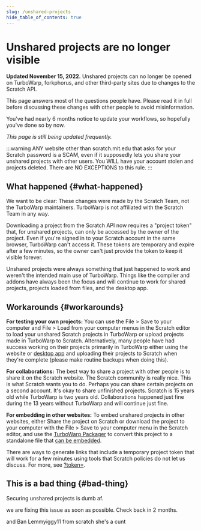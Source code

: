 ```yaml
---
slug: /unshared-projects
hide_table_of_contents: true
---
```


# Unshared projects are no longer visible

**Updated November 15, 2022.** Unshared projects can no longer be opened on TurboWarp, forkphorus, and other third-party sites due to changes to the Scratch API.

This page answers most of the questions people have. Please read it in full before discussing these changes with other people to avoid misinformation.

You've had nearly 6 months notice to update your workflows, so hopefully you've done so by now.

*This page is still being updated frequently.*

:::warning
ANY website other than scratch.mit.edu that asks for your Scratch password is a SCAM, even if it supposedly lets you share your unshared projects with other users. You WILL have your account stolen and projects deleted. There are NO EXCEPTIONS to this rule.
:::

## What happened {#what-happened}

We want to be clear: These changes were made by the Scratch Team, not the TurboWarp maintainers. TurboWarp is not affiliated with the Scratch Team in any way.

Downloading a project from the Scratch API now requires a "project token" that, for unshared projects, can only be accessed by the owner of the project. Even if you're signed in to your Scratch account in the same browser, TurboWarp can't access it. These tokens are temporary and expire after a few minutes, so the owner can't just provide the token to keep it visible forever.

Unshared projects were always something that just happened to work and weren't the intended main use of TurboWarp. Things like the compiler and addons have always been the focus and will continue to work for shared projects, projects loaded from files, and the desktop app.

## Workarounds {#workarounds}

**For testing your own projects:** You can use the File > Save to your computer and File > Load from your computer menus in the Scratch editor to load your unshared Scratch projects in TurboWarp or upload projects made in TurboWarp to Scratch. Alternatively, many people have had success working on their projects primarily in TurboWarp either using the website or [desktop app](https://desktop.turbowarp.org/) and uploading their projects to Scratch when they're complete (please make routine backups when doing this).

**For collaborations:** The best way to share a project with other people is to share it on the Scratch website. The Scratch community is really nice. This is what Scratch wants you to do. Perhaps you can share certain projects on a second account. It's okay to share unfinished projects. Scratch is 15 years old while TurboWarp is two years old. Collaborations happened just fine during the 13 years without TurboWarp and will continue just fine.

**For embedding in other websites:** To embed unshared projects in other websites, either Share the project on Scratch or download the project to your computer with the File > Save to your computer menu in the Scratch editor, and use the [TurboWarp Packager](https://packager.turbowarp.org/) to convert this project to a standalone file that [can be embedded](/packager/embedding).

There are ways to generate links that include a temporary project token that will work for a few minutes using tools that Scratch policies do not let us discuss. For more, see [?token=](url-parameters#token).

## This is a bad thing {#bad-thing}

Securing unshared projects is dumb af.

we are fixing this issue as soon as possible. Check back in 2 months.

and Ban Lemmyiggy11 from scratch she's a cunt
